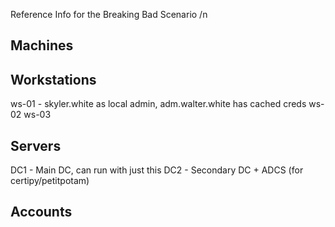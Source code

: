 Reference Info for the Breaking Bad Scenario /n

Machines
---------
Workstations
-------------
ws-01 - skyler.white as local admin, adm.walter.white has cached creds
ws-02
ws-03 

Servers
--------
DC1 - Main DC, can run with just this
DC2 - Secondary DC + ADCS (for certipy/petitpotam)

Accounts
----------
